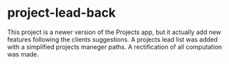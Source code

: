 # project-lead-back
This project is a newer version of the Projects app, but it actually add new features following the clients suggestions.
A projects lead list was added with a simplified projects maneger paths. A rectification of all computation was made.
